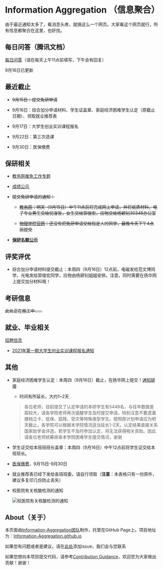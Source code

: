 # Information Aggregation （信息聚合）

由于最近通知太多了，看消息头疼，就搞这么一个网页。大家看这个网页就行，所有信息都聚合在这里，也好找。

## 每日问答（腾讯文档）

[每日问答](https://docs.qq.com/sheet/DSXpVbUp0eEpBaGFn)（请在每天上午11点前填写，下午会有回复）

9月16日已更新

## 最近截止

* ~~9月15日：提交免研申请~~

* 9月16日：综合加分申请材料、学生证盖章、家庭经济困难学生认定（原截止日期）、领取就业推荐表

* 9月17日：大学生创业实训课程报名

* 9月22日：第三次选课

* 9月30日：医保缴费

## 保研相关

* [教务网推免工作专题](http://jwc.swjtu.edu.cn/vatuu/WebAction?setAction=newsDetail&viewType=web&newsId=3935E695EC7FB6E0)

* [成绩公示](https://phys.swjtu.edu.cn/info/1176/7874.htm)

* ~~提交免研申请的通知：~~

    * ~~[教务网](http://jwc.swjtu.edu.cn/vatuu/WebAction?setAction=newsDetail&viewType=web&newsId=4DDB3D6F47B20647)：明天（9月15日）中午11点前将完成网上申请，并将纸质材料，电子专业男生交给倪浚哲，女生交给郭俊宏，应物交给杨颖钊30348办公室~~

    * ~~[物理学院官网](https://phys.swjtu.edu.cn/info/1176/7879.htm)：还没有把免研申请交给指定人的同学，最晚今天下午4点前提交~~

* **[保研名额公示](https://phys.swjtu.edu.cn/info/1176/7882.htm)**

## 评奖评优

* 综合加分申请材料提交截止：本周四（9月16日）12点前，电磁发给范文博同学，光电发给郭俊宏同学，应物由杨颖钊姐姐安排。注意，同时需要在扬华网上提交加分材料哦！

## 考研信息

~~此处正在施工中……~~

## 就业、毕业相关

[招聘信息](./recruit.md)

* [2021年第一期大学生创业实训课程报名通知](http://jwc.swjtu.edu.cn/vatuu/WebAction?setAction=newsDetail&viewType=web&newsId=942ECAAAD0A571F8)

## 其他

* 家庭经济困难学生认定：本周四（9月16日）截止，在扬华网上提交！[通知链接](http://xg.swjtu.edu.cn/web/Home/Detail?xvw34vmu=010j_M3=ea455h0h-d4b3-e5gf-a1b1-5fc2b2ejdei0.shtml)

    * 时间有所延长，大约1~2天

    > 各位老师，目前提交了认定申请的本研学生有5449名，与往年数据差距较大，请各学院老师再次提醒学生及时提交申请，特别注意不要遗漏建档立卡、低保、孤残、受灾等特殊类型学生。按照原计划申请应为明天截止，各学院可以根据本学院情况适当延长1-2天。认定结果直接关系国家助学金评选，若学生不及时参加认定，将无法获得相关资助。因此请各位老师统筹排查本学院困难学生提交情况，谢谢

* 学生证交给本班班班长盖章：本周四（9月16日）中午12点前将学生证交给本班班长。

* [医保缴费](https://hospital.swjtu.edu.cn/info/1009/1847.htm)，9月15日-9月30日

* 就业推荐表已经下发给各班班委，请自行领取（**注意**：本表格只有一份原件，建议多复印几份防止丢失）

* 校医院有关核酸检测的通知

    ![校医院有关核酸检测的通知](https://cdn.jsdelivr.net/gh/xiaodl813/FigureBed//20210915230327.png)

## About（关于）

本页面由[Information-Aggregation团队](https://github.com/Information-Aggregation)制作，托管在GitHub Page上。项目地址为：[Information-Aggregation.github.io](https://github.com/Information-Aggregation/Information-Aggregation.github.io)

如果您有问题或者是建议，请在[此处](https://github.com/Information-Aggregation/Information-Aggregation.github.io/issues)添加issue，我们会与您联系

如果您想向本项目提交代码，请参考[Contribution Guidance](./contribution.md)，欢迎您为大家做出贡献！谢谢！